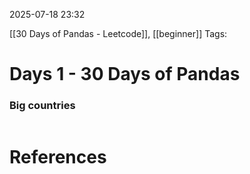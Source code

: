 2025-07-18 23:32

[[30 Days of Pandas - Leetcode]], [[beginner]]
Tags:

# Days 1 - 30 Days of Pandas

### Big countries
```python

```

# References
